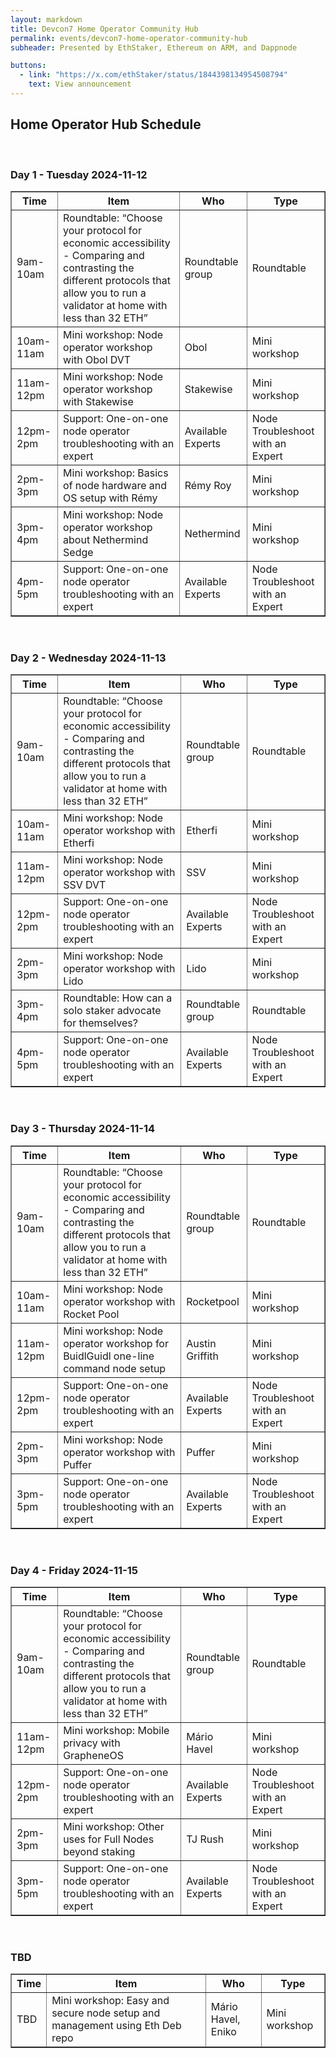 ```yaml
---
layout: markdown
title: Devcon7 Home Operator Community Hub
permalink: events/devcon7-home-operator-community-hub
subheader: Presented by EthStaker, Ethereum on ARM, and Dappnode

buttons:
  - link: "https://x.com/ethStaker/status/1844398134954508794"
    text: View announcement
---
```


<!---
<h2 style="text-align:left;">Home Operator Hub Schedule</h2>

# Devcon7 Home Operator Community Hub

**Presented by EthStaker, Ethereum on ARM, and Dappnode**

Get ready: [https://x.com/ethStaker/status/1844398134954508794](https://x.com/ethStaker/status/1844398134954508794)

---

--

&nbsp;

> Day 1 - Tuesday 2024-11-12

| Time      | Item                                                                                                                                                                              | Who               | Type                             |
| --------- | --------------------------------------------------------------------------------------------------------------------------------------------------------------------------------- | ----------------- | -------------------------------- |
| 9am-10am  | Roundtable: “Choose your protocol for economic accessibility - Comparing and contrasting the different protocols that allow you to run a validator at home with less than 32 ETH” | Roundtable group  | Roundtable                       |
| 10am-11am | Mini workshop: Node operator workshop with Obol DVT                                                                                                                               | Obol              | Mini workshop                    |
| 11am-12pm | Mini workshop: Node operator workshop with Stakewise                                                                                                                              | Stakewise         | Mini workshop                    |
| 12pm-2pm  | Support: One-on-one node operator troubleshooting with an expert                                                                                                                  | Available Experts | Node Troubleshoot with an Expert |
| 2pm-3pm   | Mini workshop: Basics of node hardware and OS setup with Rémy                                                                                                                     | Rémy Roy          | Mini workshop                    |
| 3pm-4pm   | Mini workshop: Node operator workshop about Nethermind Sedge                                                                                                                      | Nethermind        | Mini workshop                    |
| 4pm-5pm   | Support: One-on-one node operator troubleshooting with an expert                                                                                                                  | Available Experts | Node Troubleshoot with an Expert |

&nbsp;

> Day 2 - Wednesday 2024-11-13

| Time      | Item                                                                                                                                                                              | Who               | Type                             |
| --------- | --------------------------------------------------------------------------------------------------------------------------------------------------------------------------------- | ----------------- | -------------------------------- |
| 9am-10am  | Roundtable: “Choose your protocol for economic accessibility - Comparing and contrasting the different protocols that allow you to run a validator at home with less than 32 ETH” | Roundtable group  | Roundtable                       |
| 10am-11am | Mini workshop: Node operator workshop with Etherfi                                                                                                                                | Etherfi           | Mini workshop                    |
| 11am-12pm | Mini workshop: Node operator workshop with SSV DVT                                                                                                                                | SSV               | Mini workshop                    |
| 12pm-2pm  | Support: One-on-one node operator troubleshooting with an expert                                                                                                                  | Available Experts | Node Troubleshoot with an Expert |
| 2pm-3pm   | Mini workshop: Node operator workshop with Lido                                                                                                                                   | Lido              | Mini workshop                    |
| 3pm-4pm   | Roundtable: How can a solo staker advocate for themselves?                                                                                                                        | Roundtable group  | Roundtable                       |
| 4pm-5pm   | Support: One-on-one node operator troubleshooting with an expert                                                                                                                  | Available Experts | Node Troubleshoot with an Expert |

&nbsp;

> Day 3 - Thursday 2024-11-14

| Time      | Item                                                                                                                                                                              | Who               | Type                             |
| --------- | --------------------------------------------------------------------------------------------------------------------------------------------------------------------------------- | ----------------- | -------------------------------- |
| 9am-10am  | Roundtable: “Choose your protocol for economic accessibility - Comparing and contrasting the different protocols that allow you to run a validator at home with less than 32 ETH” | Roundtable group  | Roundtable                       |
| 10am-11am | Mini workshop: Node operator workshop with Rocket Pool                                                                                                                            | Rocketpool        | Mini workshop                    |
| 11am-12pm | Mini workshop: Node operator workshop for BuidlGuidl one-line command node setup                                                                                                  | Austin Griffith   | Mini workshop                    |
| 12pm-2pm  | Support: One-on-one node operator troubleshooting with an expert                                                                                                                  | Available Experts | Node Troubleshoot with an Expert |
| 2pm-3pm   | Mini workshop: Node operator workshop with Puffer                                                                                                                                 | Puffer            | Mini workshop                    |
| 3pm-5pm   | Support: One-on-one node operator troubleshooting with an expert                                                                                                                  | Available Experts | Node Troubleshoot with an Expert |

&nbsp;

> Day 4 - Friday 2024-11-15

| Time      | Item                                                                                                                                                                              | Who               | Type                             |
| --------- | --------------------------------------------------------------------------------------------------------------------------------------------------------------------------------- | ----------------- | -------------------------------- |
| 9am-10am  | Roundtable: “Choose your protocol for economic accessibility - Comparing and contrasting the different protocols that allow you to run a validator at home with less than 32 ETH” | Roundtable group  | Roundtable                       |
| 11am-12pm | Mini workshop: Mobile privacy with GrapheneOS                                                                                                                                     | Mário Havel       | Mini workshop                    |
| 12pm-2pm  | Support: One-on-one node operator troubleshooting with an expert                                                                                                                  | Available Experts | Node Troubleshoot with an Expert |
| 2pm-3pm   | Mini workshop: Other uses for Full Nodes beyond staking                                                                                                                           | TJ Rush           | Mini workshop                    |
| 3pm-5pm   | Support: One-on-one node operator troubleshooting with an expert                                                                                                                  | Available Experts | Node Troubleshoot with an Expert |

&nbsp;

> TBD

| Time | Item                                                                        | Who                | Type          |
| ---- | --------------------------------------------------------------------------- | ------------------ | ------------- |
| TBD  | Mini workshop: Easy and secure node setup and management using Eth Deb repo | Mário Havel, Eniko | Mini workshop |

------>

<h2 style="text-align:left;">Home Operator Hub Schedule</h2>

&nbsp;

<!-- Day 1 - Tuesday 2024-11-12 -->
<h3>Day 1 - Tuesday 2024-11-12</h3>
<table border="1" style="width:100%; border-collapse:collapse;">
  <tr>
    <th>Time</th>
    <th>Item</th>
    <th>Who</th>
    <th>Type</th>
  </tr>
  <tr>
    <td>9am-10am</td>
    <td>Roundtable: “Choose your protocol for economic accessibility - Comparing and contrasting the different protocols that allow you to run a validator at home with less than 32 ETH”</td>
    <td>Roundtable group</td>
    <td>Roundtable</td>
  </tr>
  <tr>
    <td>10am-11am</td>
    <td>Mini workshop: Node operator workshop with Obol DVT</td>
    <td>Obol</td>
    <td>Mini workshop</td>
  </tr>
  <tr>
    <td>11am-12pm</td>
    <td>Mini workshop: Node operator workshop with Stakewise</td>
    <td>Stakewise</td>
    <td>Mini workshop</td>
  </tr>
  <tr>
    <td>12pm-2pm</td>
    <td>Support: One-on-one node operator troubleshooting with an expert</td>
    <td>Available Experts</td>
    <td>Node Troubleshoot with an Expert</td>
  </tr>
  <tr>
    <td>2pm-3pm</td>
    <td>Mini workshop: Basics of node hardware and OS setup with Rémy</td>
    <td>Rémy Roy</td>
    <td>Mini workshop</td>
  </tr>
  <tr>
    <td>3pm-4pm</td>
    <td>Mini workshop: Node operator workshop about Nethermind Sedge</td>
    <td>Nethermind</td>
    <td>Mini workshop</td>
  </tr>
  <tr>
    <td>4pm-5pm</td>
    <td>Support: One-on-one node operator troubleshooting with an expert</td>
    <td>Available Experts</td>
    <td>Node Troubleshoot with an Expert</td>
  </tr>
</table>

&nbsp;

<!-- Day 2 - Wednesday 2024-11-13 -->
<h3>Day 2 - Wednesday 2024-11-13</h3>
<table border="1" style="width:100%; border-collapse:collapse;">
  <tr>
    <th>Time</th>
    <th>Item</th>
    <th>Who</th>
    <th>Type</th>
  </tr>
  <tr>
    <td>9am-10am</td>
    <td>Roundtable: “Choose your protocol for economic accessibility - Comparing and contrasting the different protocols that allow you to run a validator at home with less than 32 ETH”</td>
    <td>Roundtable group</td>
    <td>Roundtable</td>
  </tr>
  <tr>
    <td>10am-11am</td>
    <td>Mini workshop: Node operator workshop with Etherfi</td>
    <td>Etherfi</td>
    <td>Mini workshop</td>
  </tr>
  <tr>
    <td>11am-12pm</td>
    <td>Mini workshop: Node operator workshop with SSV DVT</td>
    <td>SSV</td>
    <td>Mini workshop</td>
  </tr>
  <tr>
    <td>12pm-2pm</td>
    <td>Support: One-on-one node operator troubleshooting with an expert</td>
    <td>Available Experts</td>
    <td>Node Troubleshoot with an Expert</td>
  </tr>
  <tr>
    <td>2pm-3pm</td>
    <td>Mini workshop: Node operator workshop with Lido</td>
    <td>Lido</td>
    <td>Mini workshop</td>
  </tr>
  <tr>
    <td>3pm-4pm</td>
    <td>Roundtable: How can a solo staker advocate for themselves?</td>
    <td>Roundtable group</td>
    <td>Roundtable</td>
  </tr>
  <tr>
    <td>4pm-5pm</td>
    <td>Support: One-on-one node operator troubleshooting with an expert</td>
    <td>Available Experts</td>
    <td>Node Troubleshoot with an Expert</td>
  </tr>
</table>

&nbsp;

<!-- Day 3 - Thursday 2024-11-14 -->
<h3>Day 3 - Thursday 2024-11-14</h3>
<table border="1" style="width:100%; border-collapse:collapse;">
  <tr>
    <th>Time</th>
    <th>Item</th>
    <th>Who</th>
    <th>Type</th>
  </tr>
  <tr>
    <td>9am-10am</td>
    <td>Roundtable: “Choose your protocol for economic accessibility - Comparing and contrasting the different protocols that allow you to run a validator at home with less than 32 ETH”</td>
    <td>Roundtable group</td>
    <td>Roundtable</td>
  </tr>
  <tr>
    <td>10am-11am</td>
    <td>Mini workshop: Node operator workshop with Rocket Pool</td>
    <td>Rocketpool</td>
    <td>Mini workshop</td>
  </tr>
  <tr>
    <td>11am-12pm</td>
    <td>Mini workshop: Node operator workshop for BuidlGuidl one-line command node setup</td>
    <td>Austin Griffith</td>
    <td>Mini workshop</td>
  </tr>
  <tr>
    <td>12pm-2pm</td>
    <td>Support: One-on-one node operator troubleshooting with an expert</td>
    <td>Available Experts</td>
    <td>Node Troubleshoot with an Expert</td>
  </tr>
  <tr>
    <td>2pm-3pm</td>
    <td>Mini workshop: Node operator workshop with Puffer</td>
    <td>Puffer</td>
    <td>Mini workshop</td>
  </tr>
  <tr>
    <td>3pm-5pm</td>
    <td>Support: One-on-one node operator troubleshooting with an expert</td>
    <td>Available Experts</td>
    <td>Node Troubleshoot with an Expert</td>
  </tr>
</table>

&nbsp;

<!-- Day 4 - Friday 2024-11-15 -->
<h3>Day 4 - Friday 2024-11-15</h3>
<table border="1" style="width:100%; border-collapse:collapse;">
  <tr>
    <th>Time</th>
    <th>Item</th>
    <th>Who</th>
    <th>Type</th>
  </tr>
  <tr>
    <td>9am-10am</td>
    <td>Roundtable: “Choose your protocol for economic accessibility - Comparing and contrasting the different protocols that allow you to run a validator at home with less than 32 ETH”</td>
    <td>Roundtable group</td>
    <td>Roundtable</td>
  </tr>
  <tr>
    <td>11am-12pm</td>
    <td>Mini workshop: Mobile privacy with GrapheneOS</td>
    <td>Mário Havel</td>
    <td>Mini workshop</td>
  </tr>
  <tr>
    <td>12pm-2pm</td>
    <td>Support: One-on-one node operator troubleshooting with an expert</td>
    <td>Available Experts</td>
    <td>Node Troubleshoot with an Expert</td>
  </tr>
  <tr>
    <td>2pm-3pm</td>
    <td>Mini workshop: Other uses for Full Nodes beyond staking</td>
    <td>TJ Rush</td>
    <td>Mini workshop</td>
  </tr>
  <tr>
    <td>3pm-5pm</td>
    <td>Support: One-on-one node operator troubleshooting with an expert</td>
    <td>Available Experts</td>
    <td>Node Troubleshoot with an Expert</td>
  </tr>
</table>

&nbsp;

<!-- TBD -->
<h3>TBD</h3>
<table border="1" style="width:100%; border-collapse:collapse;">
  <tr>
    <th>Time</th>
    <th>Item</th>
    <th>Who</th>
    <th>Type</th>
  </tr>
  <tr>
    <td>TBD</td>
    <td>Mini workshop: Easy and secure node setup and management using Eth Deb repo</td>
    <td>Mário Havel, Eniko</td>
    <td>Mini workshop</td>
  </tr>
</table>
